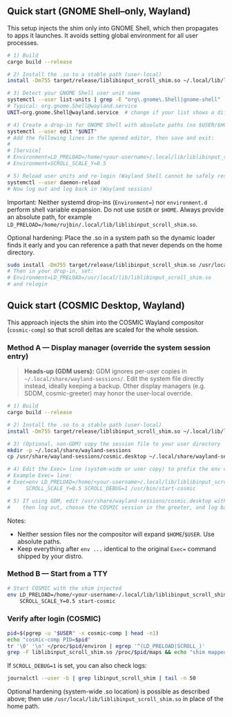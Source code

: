 ## Quick start (GNOME Shell–only, Wayland)

This setup injects the shim only into GNOME Shell, which then propagates to apps it launches. It avoids setting global environment for all user processes.

```bash
# 1) Build
cargo build --release

# 2) Install the .so to a stable path (user-local)
install -Dm755 target/release/liblibinput_scroll_shim.so ~/.local/lib/liblibinput_scroll_shim.so

# 3) Detect your GNOME Shell user unit name
systemctl --user list-units | grep -E "org\.gnome\.Shell|gnome-shell"
# Typical: org.gnome.Shell@wayland.service
UNIT=org.gnome.Shell@wayland.service  # change if your list shows a different Shell unit

# 4) Create a drop-in for GNOME Shell with absolute paths (no $USER/$HOME)
systemctl --user edit "$UNIT"
# Add the following lines in the opened editor, then save and exit:
#
# [Service]
# Environment=LD_PRELOAD=/home/<your-username>/.local/lib/liblibinput_scroll_shim.so
# Environment=SCROLL_SCALE_Y=0.5

# 5) Reload user units and re-login (Wayland Shell cannot be safely restarted inline)
systemctl --user daemon-reload
# Now log out and log back in (Wayland session)
```

Important: Neither systemd drop-ins (`Environment=`) nor `environment.d` perform shell variable expansion. Do not use `$USER` or `$HOME`. Always provide an absolute path, for example `LD_PRELOAD=/home/rujbin/.local/lib/liblibinput_scroll_shim.so`.

Optional hardening: Place the .so in a system path so the dynamic loader finds it early and you can reference a path that never depends on the home directory.

```bash
sudo install -Dm755 target/release/liblibinput_scroll_shim.so /usr/local/lib/liblibinput_scroll_shim.so
# Then in your drop-in, set:
# Environment=LD_PRELOAD=/usr/local/lib/liblibinput_scroll_shim.so
# and relogin
```

## Quick start (COSMIC Desktop, Wayland)

This approach injects the shim into the COSMIC Wayland compositor (`cosmic-comp`) so that scroll deltas are scaled for the whole session.

### Method A — Display manager (override the system session entry)

> **Heads-up (GDM users):** GDM ignores per-user copies in `~/.local/share/wayland-sessions/`. Edit the system file directly instead, ideally keeping a backup. Other display managers (e.g. SDDM, cosmic-greeter) may honor the user-local override.

```bash
# 1) Build
cargo build --release

# 2) Install the .so to a stable path (user-local)
install -Dm755 target/release/liblibinput_scroll_shim.so ~/.local/lib/liblibinput_scroll_shim.so

# 3) (Optional, non-GDM) copy the session file to your user directory
mkdir -p ~/.local/share/wayland-sessions
cp /usr/share/wayland-sessions/cosmic.desktop ~/.local/share/wayland-sessions/cosmic.desktop

# 4) Edit the Exec= line (system-wide or user copy) to prefix the env variables
# Example Exec= line:
# Exec=env LD_PRELOAD=/home/<your-username>/.local/lib/liblibinput_scroll_shim.so \
#     SCROLL_SCALE_Y=0.5 SCROLL_DEBUG=1 /usr/bin/start-cosmic

# 5) If using GDM, edit /usr/share/wayland-sessions/cosmic.desktop with sudo (backup first),
#    then log out, choose the COSMIC session in the greeter, and log back in
```

Notes:
- Neither session files nor the compositor will expand `$HOME`/`$USER`. Use absolute paths.
- Keep everything after `env ...` identical to the original `Exec=` command shipped by your distro.

### Method B — Start from a TTY

```bash
# Start COSMIC with the shim injected
env LD_PRELOAD=/home/<your-username>/.local/lib/liblibinput_scroll_shim.so \
    SCROLL_SCALE_Y=0.5 start-cosmic
```

### Verify after login (COSMIC)

```bash
pid=$(pgrep -u "$USER" -x cosmic-comp | head -n1)
echo "cosmic-comp PID=$pid"
tr '\0' '\n' </proc/$pid/environ | egrep '^(LD_PRELOAD|SCROLL_)'
grep -F liblibinput_scroll_shim.so /proc/$pid/maps && echo "shim mapped"
```

If `SCROLL_DEBUG=1` is set, you can also check logs:

```bash
journalctl --user -b | grep libinput_scroll_shim | tail -n 50
```

Optional hardening (system-wide .so location) is possible as described above; then use `/usr/local/lib/liblibinput_scroll_shim.so` in place of the home path.
